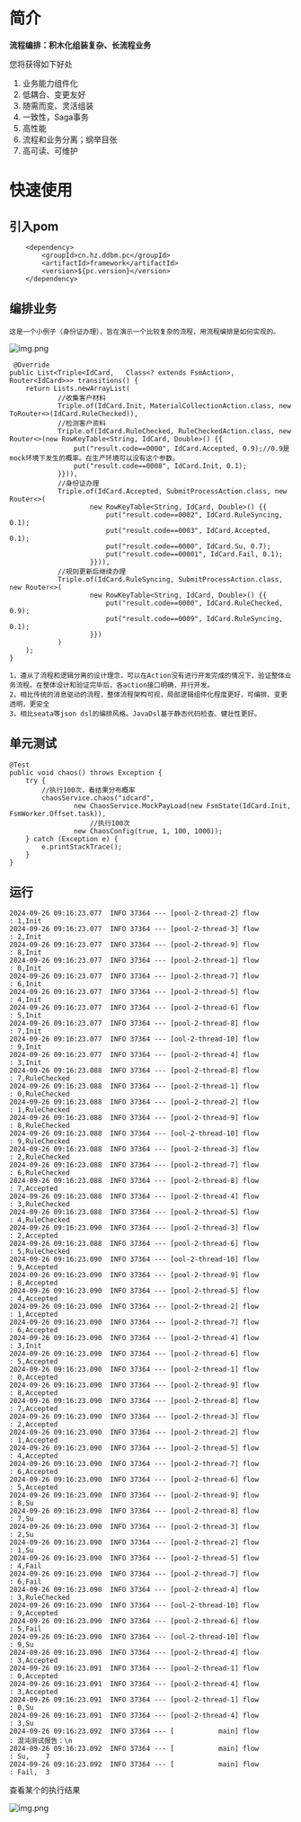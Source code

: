 # 简介

**流程编排：积木化组装复杂、长流程业务**

您将获得如下好处

1. 业务能力组件化
2. 低耦合、变更友好
3. 随需而变、灵活组装
4. 一致性，Saga事务
5. 高性能
6. 流程和业务分离；纲举目张
7. 高可读、可维护

# 快速使用

## 引入pom

        <dependency>
            <groupId>cn.hz.ddbm.pc</groupId>
            <artifactId>framework</artifactId>
            <version>${pc.version}</version>
        </dependency>

## 编排业务
    
    这是一个小例子（身份证办理），旨在演示一个比较复杂的流程，用流程编排是如何实现的。
![img.png](doc%2Fimg.png)

     @Override
    public List<Triple<IdCard,   Class<? extends FsmAction>, Router<IdCard>>> transitions() {
        return Lists.newArrayList(
                //收集客户材料
                Triple.of(IdCard.Init, MaterialCollectionAction.class, new ToRouter<>(IdCard.RuleChecked)),
                //检测客户资料
                Triple.of(IdCard.RuleChecked, RuleCheckedAction.class, new Router<>(new RowKeyTable<String, IdCard, Double>() {{
                    put("result.code==0000", IdCard.Accepted, 0.9);//0.9是mock环境下发生的概率。在生产环境可以没有这个参数。
                    put("result.code==0008", IdCard.Init, 0.1);
                }})),
                //身份证办理
                Triple.of(IdCard.Accepted, SubmitProcessAction.class, new Router<>(
                        new RowKeyTable<String, IdCard, Double>() {{
                            put("result.code==0002", IdCard.RuleSyncing, 0.1);
                            put("result.code==0003", IdCard.Accepted, 0.1);
                            put("result.code==0000", IdCard.Su, 0.7);
                            put("result.code==00001", IdCard.Fail, 0.1);
                        }})),
                //规则更新后继续办理
                Triple.of(IdCard.RuleSyncing, SubmitProcessAction.class, new Router<>(
                        new RowKeyTable<String, IdCard, Double>() {{
                            put("result.code==0000", IdCard.RuleChecked, 0.9);
                            put("result.code==0009", IdCard.RuleSyncing, 0.1);
                        }})
                )
        );
    }

    1，遵从了流程和逻辑分离的设计理念，可以在Action没有进行开发完成的情况下，验证整体业务流程。在整体设计和验证完毕后，各action接口明确，并行开发。
    2，相比传统的消息驱动的流程，整体流程架构可视，局部逻辑组件化程度更好，可编排、变更透明，更安全
    3，相比seata等json dsl的编排风格。JavaDsl基于静态代码检查、健壮性更好。 

## 单元测试

    @Test
    public void chaos() throws Exception {
        try {
            //执行100次，看结果分布概率
            chaosService.chaos("idcard",
                    new ChaosService.MockPayLoad(new FsmState(IdCard.Init, FsmWorker.Offset.task)),
                        //执行100次
                    new ChaosConfig(true, 1, 100, 1000));
        } catch (Exception e) {
            e.printStackTrace();
        }
    }

## 运行

    2024-09-26 09:16:23.077  INFO 37364 --- [pool-2-thread-2] flow                                     : 1,Init
    2024-09-26 09:16:23.077  INFO 37364 --- [pool-2-thread-3] flow                                     : 2,Init
    2024-09-26 09:16:23.077  INFO 37364 --- [pool-2-thread-9] flow                                     : 8,Init
    2024-09-26 09:16:23.077  INFO 37364 --- [pool-2-thread-1] flow                                     : 0,Init
    2024-09-26 09:16:23.077  INFO 37364 --- [pool-2-thread-7] flow                                     : 6,Init
    2024-09-26 09:16:23.077  INFO 37364 --- [pool-2-thread-5] flow                                     : 4,Init
    2024-09-26 09:16:23.077  INFO 37364 --- [pool-2-thread-6] flow                                     : 5,Init
    2024-09-26 09:16:23.077  INFO 37364 --- [pool-2-thread-8] flow                                     : 7,Init
    2024-09-26 09:16:23.077  INFO 37364 --- [ool-2-thread-10] flow                                     : 9,Init
    2024-09-26 09:16:23.077  INFO 37364 --- [pool-2-thread-4] flow                                     : 3,Init
    2024-09-26 09:16:23.088  INFO 37364 --- [pool-2-thread-8] flow                                     : 7,RuleChecked
    2024-09-26 09:16:23.088  INFO 37364 --- [pool-2-thread-1] flow                                     : 0,RuleChecked
    2024-09-26 09:16:23.088  INFO 37364 --- [pool-2-thread-2] flow                                     : 1,RuleChecked
    2024-09-26 09:16:23.088  INFO 37364 --- [pool-2-thread-9] flow                                     : 8,RuleChecked
    2024-09-26 09:16:23.088  INFO 37364 --- [ool-2-thread-10] flow                                     : 9,RuleChecked
    2024-09-26 09:16:23.088  INFO 37364 --- [pool-2-thread-3] flow                                     : 2,RuleChecked
    2024-09-26 09:16:23.088  INFO 37364 --- [pool-2-thread-7] flow                                     : 6,RuleChecked
    2024-09-26 09:16:23.088  INFO 37364 --- [pool-2-thread-8] flow                                     : 7,Accepted
    2024-09-26 09:16:23.088  INFO 37364 --- [pool-2-thread-4] flow                                     : 3,RuleChecked
    2024-09-26 09:16:23.088  INFO 37364 --- [pool-2-thread-5] flow                                     : 4,RuleChecked
    2024-09-26 09:16:23.090  INFO 37364 --- [pool-2-thread-3] flow                                     : 2,Accepted
    2024-09-26 09:16:23.088  INFO 37364 --- [pool-2-thread-6] flow                                     : 5,RuleChecked
    2024-09-26 09:16:23.090  INFO 37364 --- [ool-2-thread-10] flow                                     : 9,Accepted
    2024-09-26 09:16:23.090  INFO 37364 --- [pool-2-thread-9] flow                                     : 8,Accepted
    2024-09-26 09:16:23.090  INFO 37364 --- [pool-2-thread-5] flow                                     : 4,Accepted
    2024-09-26 09:16:23.090  INFO 37364 --- [pool-2-thread-2] flow                                     : 1,Accepted
    2024-09-26 09:16:23.090  INFO 37364 --- [pool-2-thread-7] flow                                     : 6,Accepted
    2024-09-26 09:16:23.090  INFO 37364 --- [pool-2-thread-4] flow                                     : 3,Init
    2024-09-26 09:16:23.090  INFO 37364 --- [pool-2-thread-6] flow                                     : 5,Accepted
    2024-09-26 09:16:23.090  INFO 37364 --- [pool-2-thread-1] flow                                     : 0,Accepted
    2024-09-26 09:16:23.090  INFO 37364 --- [pool-2-thread-9] flow                                     : 8,Accepted
    2024-09-26 09:16:23.090  INFO 37364 --- [pool-2-thread-8] flow                                     : 7,Accepted
    2024-09-26 09:16:23.090  INFO 37364 --- [pool-2-thread-3] flow                                     : 2,Accepted
    2024-09-26 09:16:23.090  INFO 37364 --- [pool-2-thread-2] flow                                     : 1,Accepted
    2024-09-26 09:16:23.090  INFO 37364 --- [pool-2-thread-5] flow                                     : 4,Accepted
    2024-09-26 09:16:23.090  INFO 37364 --- [pool-2-thread-7] flow                                     : 6,Accepted
    2024-09-26 09:16:23.090  INFO 37364 --- [pool-2-thread-6] flow                                     : 5,Accepted
    2024-09-26 09:16:23.090  INFO 37364 --- [pool-2-thread-9] flow                                     : 8,Su
    2024-09-26 09:16:23.090  INFO 37364 --- [pool-2-thread-8] flow                                     : 7,Su
    2024-09-26 09:16:23.090  INFO 37364 --- [pool-2-thread-3] flow                                     : 2,Su
    2024-09-26 09:16:23.090  INFO 37364 --- [pool-2-thread-2] flow                                     : 1,Su
    2024-09-26 09:16:23.090  INFO 37364 --- [pool-2-thread-5] flow                                     : 4,Fail
    2024-09-26 09:16:23.090  INFO 37364 --- [pool-2-thread-7] flow                                     : 6,Fail
    2024-09-26 09:16:23.090  INFO 37364 --- [pool-2-thread-4] flow                                     : 3,RuleChecked
    2024-09-26 09:16:23.090  INFO 37364 --- [ool-2-thread-10] flow                                     : 9,Accepted
    2024-09-26 09:16:23.090  INFO 37364 --- [pool-2-thread-6] flow                                     : 5,Fail
    2024-09-26 09:16:23.090  INFO 37364 --- [ool-2-thread-10] flow                                     : 9,Su
    2024-09-26 09:16:23.090  INFO 37364 --- [pool-2-thread-4] flow                                     : 3,Accepted
    2024-09-26 09:16:23.091  INFO 37364 --- [pool-2-thread-1] flow                                     : 0,Accepted
    2024-09-26 09:16:23.091  INFO 37364 --- [pool-2-thread-4] flow                                     : 3,Accepted
    2024-09-26 09:16:23.091  INFO 37364 --- [pool-2-thread-1] flow                                     : 0,Su
    2024-09-26 09:16:23.091  INFO 37364 --- [pool-2-thread-4] flow                                     : 3,Su
    2024-09-26 09:16:23.092  INFO 37364 --- [           main] flow                                     : 混沌测试报告：\n
    2024-09-26 09:16:23.092  INFO 37364 --- [           main] flow                                     : Su,	7
    2024-09-26 09:16:23.092  INFO 37364 --- [           main] flow                                     : Fail,	3

查看某个的执行结果

![img.png](img.png)
 